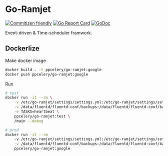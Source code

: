 # Go-Ramjet

[![Commitizen friendly](https://img.shields.io/badge/commitizen-friendly-brightgreen.svg)](http://commitizen.github.io/cz-cli/)
[![Go Report Card](https://goreportcard.com/badge/github.com/Laisky/go-ramjet)](https://goreportcard.com/report/github.com/Laisky/go-ramjet)
[![GoDoc](https://godoc.org/github.com/Laisky/go-ramjet?status.svg)](https://godoc.org/github.com/Laisky/go-ramjet)

Event-driven & Time-scheduler framwork.


## Dockerlize

Make docker image

```sh
docker build . -t ppcelery/go-ramjet:google
docker push ppcelery/go-ramjet:google
```

Run

```sh
# test
docker run -it --rm \
    -v /etc/go-ramjet/settings/settings.yml:/etc/go-ramjet/settings/settings.yml \
    -v /data/fluentd/fluentd-conf/backups:/data/fluentd/fluentd-conf/backups \
    -e TASKS=heartbeat \
    ppcelery/go-ramjet:test \
    /main --debug

# prod
docker run -it --rm
    -v /etc/go-ramjet/settings/settings.yml:/etc/go-ramjet/settings/settings.yml \
    -v /data/fluentd/fluentd-conf/backups:/data/fluentd/fluentd-conf/backups \
    ppcelery/go-ramjet:google
```

